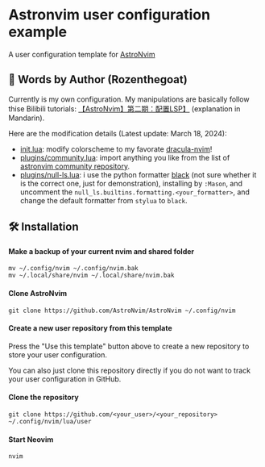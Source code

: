 # Astronvim user configuration example

A user configuration template for [AstroNvim](https://github.com/astronvim/astronvim)

## 💩 Words by Author (Rozenthegoat)

Currently is my own configuration. My manipulations are basically follow thise Bilibili tutorials: [【AstroNvim】第二期：配置LSP】](https://www.bilibili.com/video/BV1b6421g7ie/?share_source=copy_web&vd_source=2f7d54f6d49d848e1876f20b78edc9fe) (explanation in Mandarin).

Here are the modification details (Latest update: March 18, 2024):

+ [init.lua](https://github.com/rozenthegoat/rozen-astrovim/blob/main/init.lua): modify colorscheme to my favorate [dracula-nvim](https://github.com/astronvim/astrocommunity/tree/main/lua/astrocommunity/colorscheme/dracula-nvim)!
+ [plugins/community.lua](https://github.com/rozenthegoat/rozen-astrovim/blob/main/plugins/community.lua): import anything you like from the list of [astronvim community repository](https://github.com/astronvim/astrocommunity).
+ [plugins/null-ls.lua](https://github.com/rozenthegoat/rozen-astrovim/blob/main/plugins/null-ls.lua): i use the python formatter [black](https://github.com/averms/black-nvim) (not sure whether it is the correct one, just for demonstration), installing by `:Mason`, and uncomment the `null_ls.builtins.formatting.<your_formatter>`, and change the default formatter from `stylua` to `black`.



## 🛠️ Installation

#### Make a backup of your current nvim and shared folder

```shell
mv ~/.config/nvim ~/.config/nvim.bak
mv ~/.local/share/nvim ~/.local/share/nvim.bak
```

#### Clone AstroNvim

```shell
git clone https://github.com/AstroNvim/AstroNvim ~/.config/nvim
```

#### Create a new user repository from this template

Press the "Use this template" button above to create a new repository to store your user configuration.

You can also just clone this repository directly if you do not want to track your user configuration in GitHub.

#### Clone the repository

```shell
git clone https://github.com/<your_user>/<your_repository> ~/.config/nvim/lua/user
```

#### Start Neovim

```shell
nvim
```
